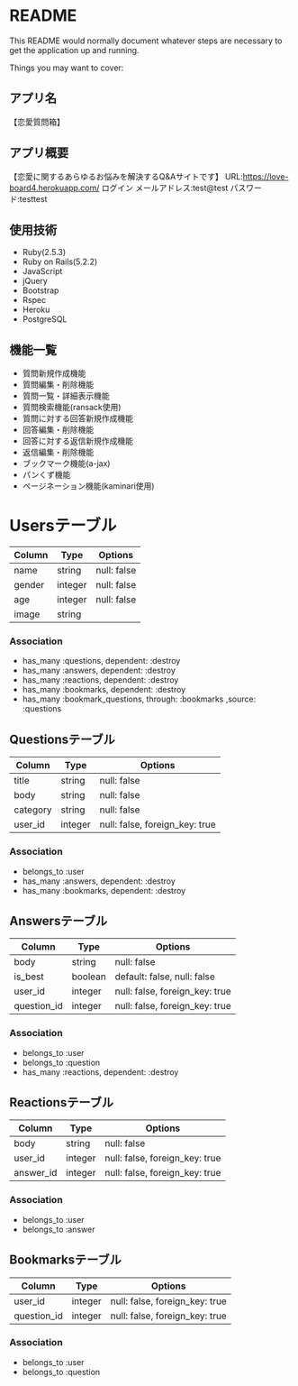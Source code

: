 # README

This README would normally document whatever steps are necessary to get the
application up and running.

Things you may want to cover:

## アプリ名
【恋愛質問箱】
## アプリ概要
【恋愛に関するあらゆるお悩みを解決するQ&Aサイトです】
URL:https://love-board4.herokuapp.com/
ログイン
メールアドレス:test@test
パスワード:testtest

## 使用技術
* Ruby(2.5.3)
* Ruby on Rails(5.2.2)
* JavaScript
* jQuery
* Bootstrap
* Rspec
* Heroku
* PostgreSQL
## 機能一覧
* 質問新規作成機能
* 質問編集・削除機能
* 質問一覧・詳細表示機能
* 質問検索機能(ransack使用)
* 質問に対する回答新規作成機能
* 回答編集・削除機能
* 回答に対する返信新規作成機能
* 返信編集・削除機能
* ブックマーク機能(a-jax)
* パンくず機能
* ページネーション機能(kaminari使用)


# Usersテーブル
|Column|Type|Options|
|------|----|-------|
|name|string|null: false|
|gender|integer|null: false|
|age|integer|null: false|
|image|string|

### Association
- has_many :questions, dependent: :destroy
- has_many :answers, dependent: :destroy
- has_many :reactions, dependent: :destroy
- has_many :bookmarks, dependent: :destroy
- has_many :bookmark_questions, through: :bookmarks ,source: :questions


## Questionsテーブル
|Column|Type|Options|
|------|----|-------|
|title|string|null: false|
|body|string|null: false|
|category|string|null: false|
|user_id|integer|null: false, foreign_key: true|
### Association
- belongs_to :user
- has_many :answers, dependent: :destroy
- has_many :bookmarks, dependent: :destroy

## Answersテーブル
|Column|Type|Options|
|------|----|-------|
|body|string|null: false|
|is_best|boolean|default: false, null: false|
|user_id|integer|null: false, foreign_key: true|
|question_id|integer|null: false, foreign_key: true|

### Association
- belongs_to :user
- belongs_to :question
- has_many :reactions, dependent: :destroy


## Reactionsテーブル
|Column|Type|Options|
|------|----|-------|
|body|string|null: false|
|user_id|integer|null: false, foreign_key: true|
|answer_id|integer|null: false, foreign_key: true|

### Association
- belongs_to :user
- belongs_to :answer


## Bookmarksテーブル
|Column|Type|Options|
|------|----|-------|
|user_id|integer|null: false, foreign_key: true|
|question_id|integer|null: false, foreign_key: true|

### Association
- belongs_to :user
- belongs_to :question